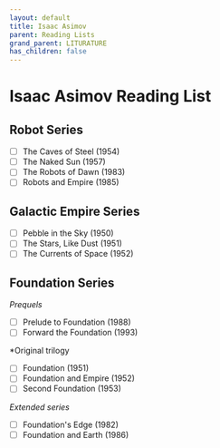 ```yaml
---
layout: default
title: Isaac Asimov
parent: Reading Lists
grand_parent: LITURATURE
has_children: false
---
```

# Isaac Asimov Reading List

## Robot Series
- [ ] The Caves of Steel (1954)
- [ ] The Naked Sun (1957)
- [ ] The Robots of Dawn (1983)
- [ ] Robots and Empire (1985)

## Galactic Empire Series
- [ ] Pebble in the Sky (1950)
- [ ] The Stars, Like Dust (1951)
- [ ] The Currents of Space (1952)

## Foundation Series
*Prequels*
- [ ] Prelude to Foundation (1988)
- [ ] Forward the Foundation (1993)

*Original trilogy
- [ ] Foundation (1951)
- [ ] Foundation and Empire (1952)
- [ ] Second Foundation (1953)

*Extended series*
- [ ] Foundation's Edge (1982)
- [ ] Foundation and Earth (1986)
